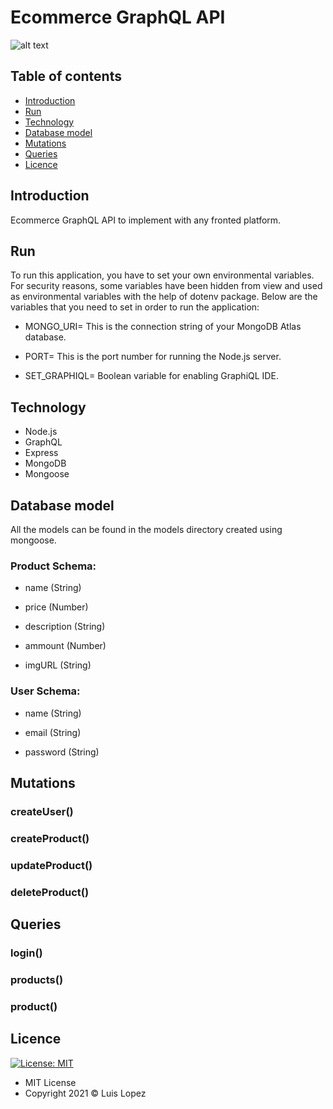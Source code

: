 # Ecommerce GraphQL API

![alt text](https://918429.smushcdn.com/2325059/wp-content/uploads/2020/05/comercio-online-mcommerce.jpg)

## Table of contents

* [Introduction](#introduction)
* [Run](#run)
* [Technology](#technology)
* [Database model](#database-model)
* [Mutations](#mutations)
* [Queries](#queries)
* [Licence](#licence)

## Introduction

Ecommerce GraphQL API to implement with any fronted platform. 

## Run

To run this application, you have to set your own environmental variables. For security reasons, some variables have been hidden from view and used as environmental variables with the help of dotenv package. Below are the variables that you need to set in order to run the application:

* MONGO_URI=  This is the connection string of your MongoDB Atlas database.

* PORT=  This is the port number for running the Node.js server. 

* SET_GRAPHIQL= Boolean variable for enabling GraphiQL IDE.

## Technology

* Node.js
* GraphQL
* Express
* MongoDB
* Mongoose

## Database model

All the models can be found in the models directory created using mongoose.

### Product Schema:

* name (String)

* price (Number)

* description (String)

* ammount (Number)

* imgURL (String)

### User Schema:

* name  (String)

* email (String)

* password (String)

## Mutations

### createUser()

### createProduct()

### updateProduct()

### deleteProduct()

## Queries

### login()

### products()

### product()

## Licence
 [![License: MIT](https://img.shields.io/badge/License-MIT-yellow.svg)](https://opensource.org/licenses/MIT)

* MIT License
* Copyright 2021 © Luis Lopez
